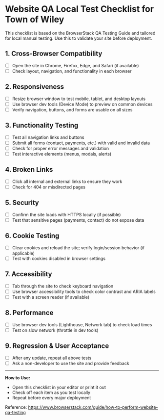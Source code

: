 # Website QA Local Test Checklist for Town of Wiley

This checklist is based on the BrowserStack QA Testing Guide and tailored for
local manual testing. Use this to validate your site before deployment.

## 1. Cross-Browser Compatibility

- [ ] Open the site in Chrome, Firefox, Edge, and Safari (if available)
- [ ] Check layout, navigation, and functionality in each browser

## 2. Responsiveness

- [ ] Resize browser window to test mobile, tablet, and desktop layouts
- [ ] Use browser dev tools (Device Mode) to preview on common devices
- [ ] Verify navigation, buttons, and forms are usable on all sizes

## 3. Functionality Testing

- [ ] Test all navigation links and buttons
- [ ] Submit all forms (contact, payments, etc.) with valid and invalid data
- [ ] Check for proper error messages and validation
- [ ] Test interactive elements (menus, modals, alerts)

## 4. Broken Links

- [ ] Click all internal and external links to ensure they work
- [ ] Check for 404 or misdirected pages

## 5. Security

- [ ] Confirm the site loads with HTTPS locally (if possible)
- [ ] Test that sensitive pages (payments, contact) do not expose data

## 6. Cookie Testing

- [ ] Clear cookies and reload the site; verify login/session behavior (if
      applicable)
- [ ] Test with cookies disabled in browser settings

## 7. Accessibility

- [ ] Tab through the site to check keyboard navigation
- [ ] Use browser accessibility tools to check color contrast and ARIA labels
- [ ] Test with a screen reader (if available)

## 8. Performance

- [ ] Use browser dev tools (Lighthouse, Network tab) to check load times
- [ ] Test on slow network (throttle in dev tools)

## 9. Regression & User Acceptance

- [ ] After any update, repeat all above tests
- [ ] Ask a non-developer to use the site and provide feedback

---

**How to Use:**

- Open this checklist in your editor or print it out
- Check off each item as you test locally
- Repeat before every major deployment

Reference: https://www.browserstack.com/guide/how-to-perform-website-qa-testing
